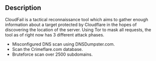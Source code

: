 ## Description
CloudFail is a tactical reconnaissance tool which aims to gather enough information about a target protected by Cloudflare in the hopes of discovering the location of the server. Using Tor to mask all requests, the tool as of right now has 3 different attack phases.
- Misconfigured DNS scan using DNSDumpster.com.
- Scan the Crimeflare.com database.
- Bruteforce scan over 2500 subdomains.